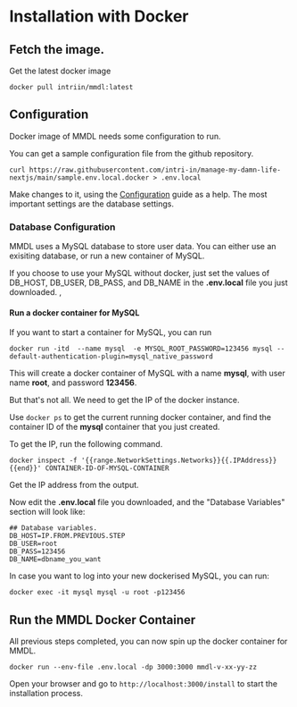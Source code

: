 # Installation with Docker

## Fetch the image.

Get the latest docker image

```
docker pull intriin/mmdl:latest
```

## Configuration
Docker image of MMDL needs some configuration to run.

You can get a sample configuration file from the github repository.

```
curl https://raw.githubusercontent.com/intri-in/manage-my-damn-life-nextjs/main/sample.env.local.docker > .env.local
```

Make changes to it, using the [Configuration](../Dockerless/Configuration) guide as a help. The most important settings are the database settings.

### Database Configuration

MMDL uses a MySQL database to store user data. You can either use an exisiting database, or run a new container of MySQL.

If you choose to use your MySQL without docker, just set the values of DB_HOST, DB_USER, DB_PASS, and DB_NAME in the **.env.local** file you just downloaded.
, 

#### Run a docker container for MySQL 

If you want to start a container for MySQL, you can run

```
docker run -itd  --name mysql  -e MYSQL_ROOT_PASSWORD=123456 mysql --default-authentication-plugin=mysql_native_password
```
This will create a docker container of MySQL with a name **mysql**, with user name **root**, and password **123456**.

But that's not all. We need to get the IP of the docker instance.

Use ``` docker ps ``` to get the current running docker container, and find the container ID of the **mysql** container that you just created.

To get the IP, run the following command.
```
docker inspect -f '{{range.NetworkSettings.Networks}}{{.IPAddress}}{{end}}' CONTAINER-ID-OF-MYSQL-CONTAINER
```

Get the IP address from the output.

Now edit the **.env.local** file you downloaded, and the "Database Variables" section will look like:

```
## Database variables.
DB_HOST=IP.FROM.PREVIOUS.STEP
DB_USER=root
DB_PASS=123456
DB_NAME=dbname_you_want
```

In case you want to log into your new dockerised MySQL, you can run:

```
docker exec -it mysql mysql -u root -p123456
```


## Run the MMDL Docker Container

All previous steps completed, you can now spin up the docker container for MMDL.

```
docker run --env-file .env.local -dp 3000:3000 mmdl-v-xx-yy-zz
```

Open your browser and go to ```http://localhost:3000/install``` to start the installation process.

